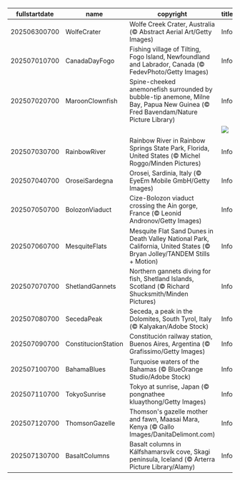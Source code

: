 |fullstartdate|name|copyright|title|image|
|--|--|--|--|--|
202506300700|WolfeCrater|Wolfe Creek Crater, Australia (© Abstract Aerial Art/Getty Images)|Info|![](/en-AU/2025/07/202506300700WolfeCrater.jpg)|
202507010700|CanadaDayFogo|Fishing village of Tilting, Fogo Island, Newfoundland and Labrador, Canada (© FedevPhoto/Getty Images)|Info|![](/en-AU/2025/07/202507010700CanadaDayFogo.jpg)|
202507020700|MaroonClownfish|Spine-cheeked anemonefish surrounded by bubble-tip anemone, Milne Bay, Papua New Guinea (© Fred Bavendam/Nature Picture Library)|Info|![](/en-AU/2025/07/202507020700MaroonClownfish.jpg)|
||||![](/en-AU/2025/07/.jpg)|
202507030700|RainbowRiver|Rainbow River in Rainbow Springs State Park, Florida, United States (© Michel Roggo/Minden Pictures)|Info|![](/en-AU/2025/07/202507030700RainbowRiver.jpg)|
202507040700|OroseiSardegna|Orosei, Sardinia, Italy (© EyeEm Mobile GmbH/Getty Images)|Info|![](/en-AU/2025/07/202507040700OroseiSardegna.jpg)|
202507050700|BolozonViaduct|Cize-Bolozon viaduct crossing the Ain gorge, France (© Leonid Andronov/Getty Images)|Info|![](/en-AU/2025/07/202507050700BolozonViaduct.jpg)|
202507060700|MesquiteFlats|Mesquite Flat Sand Dunes in Death Valley National Park, California, United States (© Bryan Jolley/TANDEM Stills + Motion)|Info|![](/en-AU/2025/07/202507060700MesquiteFlats.jpg)|
202507070700|ShetlandGannets|Northern gannets diving for fish, Shetland Islands, Scotland (© Richard Shucksmith/Minden Pictures)|Info|![](/en-AU/2025/07/202507070700ShetlandGannets.jpg)|
202507080700|SecedaPeak|Seceda, a peak in the Dolomites, South Tyrol, Italy (© Kalyakan/Adobe Stock)|Info|![](/en-AU/2025/07/202507080700SecedaPeak.jpg)|
202507090700|ConstitucionStation|Constitución railway station, Buenos Aires, Argentina (© Grafissimo/Getty Images)|Info|![](/en-AU/2025/07/202507090700ConstitucionStation.jpg)|
202507100700|BahamaBlues|Turquoise waters of the Bahamas (© BlueOrange Studio/Adobe Stock)|Info|![](/en-AU/2025/07/202507100700BahamaBlues.jpg)|
202507110700|TokyoSunrise|Tokyo at sunrise, Japan (© pongnathee kluaythong/Getty Images)|Info|![](/en-AU/2025/07/202507110700TokyoSunrise.jpg)|
202507120700|ThomsonGazelle|Thomson's gazelle mother and fawn, Maasai Mara, Kenya (© Gallo Images/DanitaDelimont.com)|Info|![](/en-AU/2025/07/202507120700ThomsonGazelle.jpg)|
202507130700|BasaltColumns|Basalt columns in Kálfshamarsvík cove, Skagi peninsula, Iceland (© Arterra Picture Library/Alamy)|Info|![](/en-AU/2025/07/202507130700BasaltColumns.jpg)|
